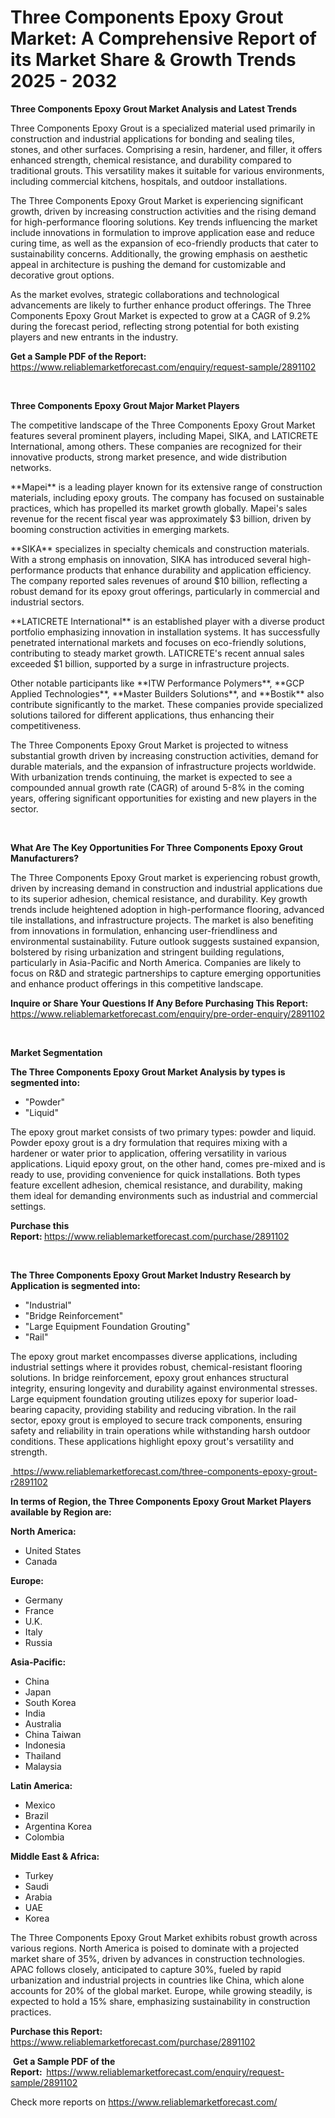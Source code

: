 <p><h1>Three Components Epoxy Grout Market: A Comprehensive Report of its Market Share & Growth Trends 2025 - 2032</h1></p><p><strong>Three Components Epoxy Grout Market Analysis and Latest Trends</strong></p>
<p><p>Three Components Epoxy Grout is a specialized material used primarily in construction and industrial applications for bonding and sealing tiles, stones, and other surfaces. Comprising a resin, hardener, and filler, it offers enhanced strength, chemical resistance, and durability compared to traditional grouts. This versatility makes it suitable for various environments, including commercial kitchens, hospitals, and outdoor installations.</p><p>The Three Components Epoxy Grout Market is experiencing significant growth, driven by increasing construction activities and the rising demand for high-performance flooring solutions. Key trends influencing the market include innovations in formulation to improve application ease and reduce curing time, as well as the expansion of eco-friendly products that cater to sustainability concerns. Additionally, the growing emphasis on aesthetic appeal in architecture is pushing the demand for customizable and decorative grout options. </p><p>As the market evolves, strategic collaborations and technological advancements are likely to further enhance product offerings. The Three Components Epoxy Grout Market is expected to grow at a CAGR of 9.2% during the forecast period, reflecting strong potential for both existing players and new entrants in the industry.</p></p>
<p><strong>Get a Sample PDF of the Report:&nbsp;</strong> <a href="https://www.reliablemarketforecast.com/enquiry/request-sample/2891102?utm_campaign=2803&utm_medium=2&utm_source=Github&utm_content=ia&utm_term=14032025&utm_id=three-components-epoxy-grout">https://www.reliablemarketforecast.com/enquiry/request-sample/2891102</a></p>
<p>&nbsp;</p>
<p><strong>Three Components Epoxy Grout Major Market Players</strong></p>
<p><p>The competitive landscape of the Three Components Epoxy Grout Market features several prominent players, including Mapei, SIKA, and LATICRETE International, among others. These companies are recognized for their innovative products, strong market presence, and wide distribution networks.</p><p>**Mapei** is a leading player known for its extensive range of construction materials, including epoxy grouts. The company has focused on sustainable practices, which has propelled its market growth globally. Mapei's sales revenue for the recent fiscal year was approximately $3 billion, driven by booming construction activities in emerging markets.</p><p>**SIKA** specializes in specialty chemicals and construction materials. With a strong emphasis on innovation, SIKA has introduced several high-performance products that enhance durability and application efficiency. The company reported sales revenues of around $10 billion, reflecting a robust demand for its epoxy grout offerings, particularly in commercial and industrial sectors.</p><p>**LATICRETE International** is an established player with a diverse product portfolio emphasizing innovation in installation systems. It has successfully penetrated international markets and focuses on eco-friendly solutions, contributing to steady market growth. LATICRETE's recent annual sales exceeded $1 billion, supported by a surge in infrastructure projects.</p><p>Other notable participants like **ITW Performance Polymers**, **GCP Applied Technologies**, **Master Builders Solutions**, and **Bostik** also contribute significantly to the market. These companies provide specialized solutions tailored for different applications, thus enhancing their competitiveness.</p><p>The Three Components Epoxy Grout Market is projected to witness substantial growth driven by increasing construction activities, demand for durable materials, and the expansion of infrastructure projects worldwide. With urbanization trends continuing, the market is expected to see a compounded annual growth rate (CAGR) of around 5-8% in the coming years, offering significant opportunities for existing and new players in the sector.</p></p>
<p>&nbsp;</p>
<p><strong>What Are The Key Opportunities For Three Components Epoxy Grout Manufacturers?</strong></p>
<p><p>The Three Components Epoxy Grout market is experiencing robust growth, driven by increasing demand in construction and industrial applications due to its superior adhesion, chemical resistance, and durability. Key growth trends include heightened adoption in high-performance flooring, advanced tile installations, and infrastructure projects. The market is also benefiting from innovations in formulation, enhancing user-friendliness and environmental sustainability. Future outlook suggests sustained expansion, bolstered by rising urbanization and stringent building regulations, particularly in Asia-Pacific and North America. Companies are likely to focus on R&D and strategic partnerships to capture emerging opportunities and enhance product offerings in this competitive landscape.</p></p>
<p><strong>Inquire or Share Your Questions If Any Before Purchasing This Report:</strong> <a href="https://www.reliablemarketforecast.com/enquiry/pre-order-enquiry/2891102?utm_campaign=2803&utm_medium=2&utm_source=Github&utm_content=ia&utm_term=14032025&utm_id=three-components-epoxy-grout">https://www.reliablemarketforecast.com/enquiry/pre-order-enquiry/2891102</a></p>
<p>&nbsp;</p>
<p><strong>Market Segmentation</strong></p>
<p><strong>The Three Components Epoxy Grout Market Analysis by types is segmented into:</strong></p>
<p><ul><li>"Powder"</li><li>"Liquid"</li></ul></p>
<p><p>The epoxy grout market consists of two primary types: powder and liquid. Powder epoxy grout is a dry formulation that requires mixing with a hardener or water prior to application, offering versatility in various applications. Liquid epoxy grout, on the other hand, comes pre-mixed and is ready to use, providing convenience for quick installations. Both types feature excellent adhesion, chemical resistance, and durability, making them ideal for demanding environments such as industrial and commercial settings.</p></p>
<p><strong>Purchase this Report:&nbsp;</strong><a href="https://www.reliablemarketforecast.com/purchase/2891102?utm_campaign=2803&utm_medium=2&utm_source=Github&utm_content=ia&utm_term=14032025&utm_id=three-components-epoxy-grout">https://www.reliablemarketforecast.com/purchase/2891102</a></p>
<p>&nbsp;</p>
<p><strong>The Three Components Epoxy Grout Market Industry Research by Application is segmented into:</strong></p>
<p><ul><li>"Industrial"</li><li>"Bridge Reinforcement"</li><li>"Large Equipment Foundation Grouting"</li><li>"Rail"</li></ul></p>
<p><p>The epoxy grout market encompasses diverse applications, including industrial settings where it provides robust, chemical-resistant flooring solutions. In bridge reinforcement, epoxy grout enhances structural integrity, ensuring longevity and durability against environmental stresses. Large equipment foundation grouting utilizes epoxy for superior load-bearing capacity, providing stability and reducing vibration. In the rail sector, epoxy grout is employed to secure track components, ensuring safety and reliability in train operations while withstanding harsh outdoor conditions. These applications highlight epoxy grout's versatility and strength.</p></p>
<p><a href="https://www.reliablemarketforecast.com/three-components-epoxy-grout-r2891102?utm_campaign=2803&utm_medium=2&utm_source=Github&utm_content=ia&utm_term=14032025&utm_id=three-components-epoxy-grout">&nbsp;https://www.reliablemarketforecast.com/three-components-epoxy-grout-r2891102</a></p>
<p><strong>In terms of Region, the Three Components Epoxy Grout Market Players available by Region are:</strong></p>
<p>
    <p> <strong> North America: </strong>
        <ul>
            <li>United States</li>
            <li>Canada</li>
        </ul>
        </p> 
    <p> <strong> Europe: </strong>
        <ul>
            <li>Germany</li>
            <li>France</li>
            <li>U.K.</li>
            <li>Italy</li>
            <li>Russia</li>
        </ul>
        </p> 
    <p> <strong> Asia-Pacific: </strong>
        <ul>
            <li>China</li>
            <li>Japan</li>
            <li>South Korea</li>
            <li>India</li>
            <li>Australia</li>
            <li>China Taiwan</li>
            <li>Indonesia</li>
            <li>Thailand</li>
            <li>Malaysia</li>
        </ul>
        </p> 
    <p> <strong> Latin America: </strong>
        <ul>
            <li>Mexico</li>
            <li>Brazil</li>
            <li>Argentina Korea</li>
            <li>Colombia</li>
        </ul>
        </p> 
    <p> <strong> Middle East & Africa: </strong>
        <ul>
            <li>Turkey</li>
            <li>Saudi</li>
            <li>Arabia</li>
            <li>UAE</li>
            <li>Korea</li>
        </ul>
    </p>
    </p>
<p><p>The Three Components Epoxy Grout Market exhibits robust growth across various regions. North America is poised to dominate with a projected market share of 35%, driven by advances in construction technologies. APAC follows closely, anticipated to capture 30%, fueled by rapid urbanization and industrial projects in countries like China, which alone accounts for 20% of the global market. Europe, while growing steadily, is expected to hold a 15% share, emphasizing sustainability in construction practices.</p></p>
<p><strong>Purchase this Report: </strong><a href="https://www.reliablemarketforecast.com/purchase/2891102?utm_campaign=2803&utm_medium=2&utm_source=Github&utm_content=ia&utm_term=14032025&utm_id=three-components-epoxy-grout">https://www.reliablemarketforecast.com/purchase/2891102</a></p>
<p>&nbsp;<strong>Get a Sample PDF of the Report:&nbsp;&nbsp;</strong><a href="https://www.reliablemarketforecast.com/enquiry/request-sample/2891102?utm_campaign=2803&utm_medium=2&utm_source=Github&utm_content=ia&utm_term=14032025&utm_id=three-components-epoxy-grout">https://www.reliablemarketforecast.com/enquiry/request-sample/2891102</a></p>
<p><strong></strong></p>
<p>Check more reports on <a href="https://www.reliablemarketforecast.com/?utm_campaign=2803&utm_medium=2&utm_source=Github&utm_content=ia&utm_term=14032025&utm_id=three-components-epoxy-grout">https://www.reliablemarketforecast.com/</a></p>